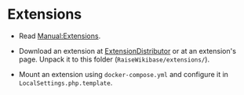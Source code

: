 # Extensions

* Read [Manual:Extensions](https://www.mediawiki.org/wiki/Manual:Extensions).

* Download an extension at [ExtensionDistributor](https://www.mediawiki.org/wiki/Special:ExtensionDistributor) or at an extension's page. Unpack it to this folder (`RaiseWikibase/extensions/`).

* Mount an extension using `docker-compose.yml` and configure it in `LocalSettings.php.template`.
